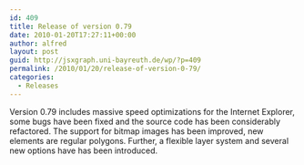 ```yaml
---
id: 409
title: Release of version 0.79
date: 2010-01-20T17:27:11+00:00
author: alfred
layout: post
guid: http://jsxgraph.uni-bayreuth.de/wp/?p=409
permalink: /2010/01/20/release-of-version-0-79/
categories:
  - Releases
---
```

Version 0.79 includes massive speed optimizations for the Internet Explorer, some bugs have been fixed and the source code has been considerably refactored. The support for bitmap images has been improved, new elements are regular polygons. Further, a flexible layer system and several new options have has been introduced.